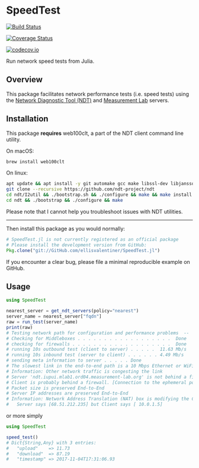 # SpeedTest

[![Build Status](https://travis-ci.org/ellisvalentiner/SpeedTest.jl.svg?branch=master)](https://travis-ci.org/ellisvalentiner/SpeedTest.jl)

[![Coverage Status](https://coveralls.io/repos/ellisvalentiner/SpeedTest.jl/badge.svg?branch=master&service=github)](https://coveralls.io/github/ellisvalentiner/SpeedTest.jl?branch=master)

[![codecov.io](http://codecov.io/github/ellisvalentiner/SpeedTest.jl/coverage.svg?branch=master)](http://codecov.io/github/ellisvalentiner/SpeedTest.jl?branch=master)

Run network speed tests from Julia.

## Overview

This package facilitates network performance tests (i.e. speed tests) using the [Network Diagnostic Tool (NDT)](https://github.com/ndt-project/ndt/) and [Measurement Lab](https://www.measurementlab.net/) servers.

## Installation

This package **requires** web100clt, a part of the NDT client command line utility.

On macOS:

```bash
brew install web100clt
```

On linux:

```bash
apt update && apt install -y git automake gcc make libssl-dev libjansson-dev python
git clone --recursive https://github.com/ndt-project/ndt
cd ndt/I2util && ./bootstrap.sh && ./configure && make && make install
cd ndt && ./bootstrap && ./configure && make
```

Please note that I cannot help you troubleshoot issues with NDT utilities.

***

Then install this package as you would normally:

```julia
# SpeedTest.jl is not currently registered as an official package
# Please install the development version from GitHub:
Pkg.clone("git://GitHub.com/ellisvalentiner/SpeedTest.jl")
```

If you encounter a clear bug, please file a minimal reproducible example on GitHub.

## Usage

```julia
using SpeedTest

nearest_server = get_ndt_servers(policy="nearest")
server_name = nearest_server["fqdn"]
raw = run_test(server_name)
print(raw)
# Testing network path for configuration and performance problems  --  Using IPv4 address
# Checking for Middleboxes . . . . . . . . . . . . . . . . . .  Done
# checking for firewalls . . . . . . . . . . . . . . . . . . .  Done
# running 10s outbound test (client to server) . . . . .  11.63 Mb/s
# running 10s inbound test (server to client) . . . . . . 4.49 Mb/s
# sending meta information to server . . . . . Done
# The slowest link in the end-to-end path is a 10 Mbps Ethernet or WiFi 11b subnet
# Information: Other network traffic is congesting the link
# Server 'ndt.iupui.mlab1.ord04.measurement-lab.org' is not behind a firewall. [Connection to the ephemeral port was successful]
# Client is probably behind a firewall. [Connection to the ephemeral port failed]
# Packet size is preserved End-to-End
# Server IP addresses are preserved End-to-End
# Information: Network Address Translation (NAT) box is modifying the Client's IP address
# 	Server says [68.51.212.235] but Client says [ 10.0.1.5]
```

or more simply

```julia
using SpeedTest

speed_test()
# Dict{String,Any} with 3 entries:
#   "upload"    => 11.73
#   "download"  => 87.19
#   "timestamp" => 2017-11-04T17:31:06.93
```
